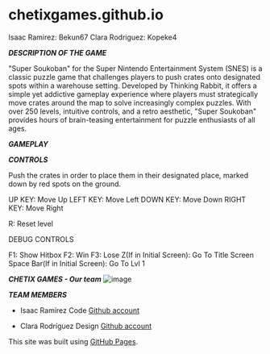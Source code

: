 # chetixgames.github.io

Isaac Ramirez: Bekun67 
Clara Rodriguez: Kopeke4


***DESCRIPTION OF THE GAME***

"Super Soukoban" for the Super Nintendo Entertainment System (SNES) is a classic puzzle game that challenges players to push crates onto designated spots within a warehouse setting. 
Developed by Thinking Rabbit, it offers a simple yet addictive gameplay experience where players must strategically move crates around the map to solve increasingly complex puzzles. 
With over 250 levels, intuitive controls, and a retro aesthetic, "Super Soukoban" provides hours of brain-teasing entertainment for puzzle enthusiasts of all ages.

***GAMEPLAY***







***CONTROLS***

Push the crates in order to place them in their designated place, marked down by red spots on the ground.

UP KEY: Move Up
LEFT KEY: Move Left
DOWN KEY: Move Down
RIGHT KEY: Move Right

R: Reset level

DEBUG CONTROLS

F1: Show Hitbox
F2: Win
F3: Lose
Z(If in Initial Screen): Go To Title Screen
Space Bar(If in Initial Screen): Go To Lvl 1

***CHETIX GAMES - Our team***
![image](https://github.com/Kopeke4/chetixgames.github.io/assets/160216289/59fde098-beac-4641-9f02-1ae950cc6c16)

***TEAM MEMBERS***

- Isaac Ramírez
  Code
  [Github account](https://github.com/Bekun67)
  
- Clara Rodríguez
  Design
  [Github account](https://github.com/Kopeke4)


This site was built using [GitHub Pages](https://pages.github.com/).
